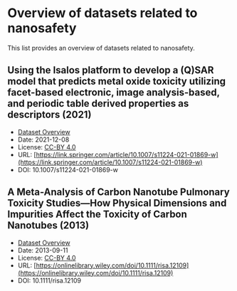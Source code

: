 # Overview of datasets related to nanosafety
<script type='text/javascript' src='https://d1bxh8uas1mnw7.cloudfront.net/assets/embed.js'></script>
<script type="application/ld+json">
  {
    "@context": "https://schema.org/",
    "@type": "DataCatalog",
    "http://purl.org/dc/terms/conformsTo": { "@type": "CreativeWork", "@id": "https://bioschemas.org/profiles/DataCatalog/0.3-RELEASE/" },
    "name": "Overview of nano-related datasets along with their FAIR reusability assessment results using NSDRA framework",
    "description": "Overview of nano-related datasets along with their FAIR reusability assessment results using NSDRA framework",
    "license": "https://creativecommons.org/publicdomain/zero/1.0/",
    "keywords": "nanosafety, open data, data set, FAIR, reusability",
    "url": "https://nanocommons.github.io/datasets/",
    "provider": {
      "@type": "Organization",
      "name": "RiskGONE",
      "url": "https://www.riskgone.eu/"
    }
  }
</script>

This list provides an overview of datasets related to nanosafety.


<div style="float: right; width: 200px" class='altmetric-embed' data-badge-type='donut' data-condensed='true' data-badge-details='right' data-doi="10.1007/s11224-021-01869-w"></div>

## Using the Isalos platform to develop a (Q)SAR model that predicts metal oxide toxicity utilizing facet-based electronic, image analysis-based, and periodic table derived properties as descriptors (2021)
<script type="application/ld+json">
{	
		"@context": {
			"bs": "https://bioschemas.org/",
			"schema": "https://schema.org/",
			"citation": "schema:citation",
			"name": "schema:name",
			"url": "schema:url",
			"variableMeasured": "schema:variableMeasured"
		},
		"@type": "schema:Dataset",
		"name": "Using the Isalos platform to develop a (Q)SAR model that predicts metal oxide toxicity utilizing facet-based electronic, image analysis-based, and periodic table derived properties as descriptors",
		"url": "https://static-content.springer.com/esm/art%3A10.1007%2Fs11224-021-01869-w/MediaObjects/11224_2021_1869_MOESM1_ESM.xlsx",
		"citation": "https://doi.org/10.1007/s11224-021-01869-w",
		"@id": "10.1007/s11224-021-01869-w",
		"http://purl.org/dc/terms/conformsTo": { "@type": "schema:CreativeWork", "@id": "https://bioschemas.org/profiles/Dataset/0.4-DRAFT" },
		"schema:license": "https://creativecommons.org/licenses/by/4.0/legalcode",
		"schema:creator": [
		  {
			"@type": "schema:Organization",
			"name": "RiskGONE"
		  }
		],
		"schema:datePublished": "2021-12-08"
	}
</script>

* [Dataset Overview](overview/01.md)
* Date: 2021-12-08
* License: [CC-BY 4.0](https://creativecommons.org/licenses/by/4.0/legalcode)
* URL: [https://link.springer.com/article/10.1007/s11224-021-01869-w](https://link.springer.com/article/10.1007/s11224-021-01869-w)
* DOI: 10.1007/s11224-021-01869-w


<div style="float: right; width: 200px" class='altmetric-embed' data-badge-type='donut' data-condensed='true' data-badge-details='right' data-doi="10.1007/s11224-021-01869-w"></div>

## A Meta-Analysis of Carbon Nanotube Pulmonary Toxicity Studies—How Physical Dimensions and Impurities Affect the Toxicity of Carbon Nanotubes (2013)
<script type="application/ld+json">
{	
		"@context": {
			"bs": "https://bioschemas.org/",
			"schema": "https://schema.org/",
			"citation": "schema:citation",
			"name": "schema:name",
			"url": "schema:url",
			"variableMeasured": "schema:variableMeasured"
		},
		"@type": "schema:Dataset",
		"name": "A Meta-Analysis of Carbon Nanotube Pulmonary Toxicity Studies—How Physical Dimensions and Impurities Affect the Toxicity of Carbon Nanotubes",
		"url": "https://nanohub.org/resources/13516/download/Carbon_Nanotube_Pulmonary_Toxicity_Data_Set_20120313.xls",
		"@id": "10.1111/risa.12109",
		"citation": "https://doi.org/10.1111/risa.12109",
		"http://purl.org/dc/terms/conformsTo": { "@type": "schema:CreativeWork", "@id": "https://bioschemas.org/profiles/Dataset/0.4-DRAFT" },
		"schema:license": "https://creativecommons.org/licenses/by/4.0/legalcode",
		"schema:creator": [
		  {
			"@type": "schema:Organization",
			"name": "RiskGONE"
		  }
		],
		"schema:datePublished": "2021-12-08"
	}
</script>

* [Dataset Overview](overview/02.md)
* Date: 2013-09-11
* License: [CC-BY 4.0](https://creativecommons.org/licenses/by/4.0/legalcode)
* URL: [https://onlinelibrary.wiley.com/doi/10.1111/risa.12109](https://onlinelibrary.wiley.com/doi/10.1111/risa.12109)
* DOI: 10.1111/risa.12109
